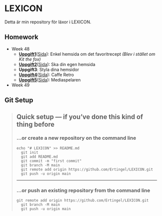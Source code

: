 
# LEXICON

Detta är min repository för läxor i LEXICON. 

## Homework

 * Week 48
   * [**Uppgift1**](https://github.com/Ertingel/LEXICON/tree/main/Uppgift1)([Sida](https://ertingel.github.io/LEXICON/Uppgift1)): Enkel hemsida om det favoritrecept *(Blev i stället om Kit the fox)*
   * [**Uppgift2**](https://github.com/Ertingel/LEXICON/tree/main/Uppgift2)([Sida](https://ertingel.github.io/LEXICON/Uppgift2)): Ska din egen hemsida
   * **Uppgift3**: Styla dina hemsidor
   * [**Uppgift4**](https://github.com/Ertingel/LEXICON/tree/main/Uppgift4)([Sida](https://ertingel.github.io/LEXICON/Uppgift4)): Caffe Retro
   * [**Uppgift5**](https://github.com/Ertingel/LEXICON/tree/main/Uppgift5)([Sida](https://ertingel.github.io/LEXICON/Uppgift5)): Mediaspelaren
 * Week 49


## Git Setup

> 
> ## Quick setup — if you’ve done this kind of thing before
> 
> ### …or create a new repository on the command line
> 
> ```
> echo "# LEXICON" >> README.md
>   git init
>   git add README.md
>   git commit -m "first commit"
>   git branch -M main
>   git remote add origin https://github.com/Ertingel/LEXICON.git
>   git push -u origin main
> ```
> 
> ______
> 
> ### …or push an existing repository from the command line
> 
> ```
> git remote add origin https://github.com/Ertingel/LEXICON.git
>   git branch -M main
>   git push -u origin main
> ```
> 
